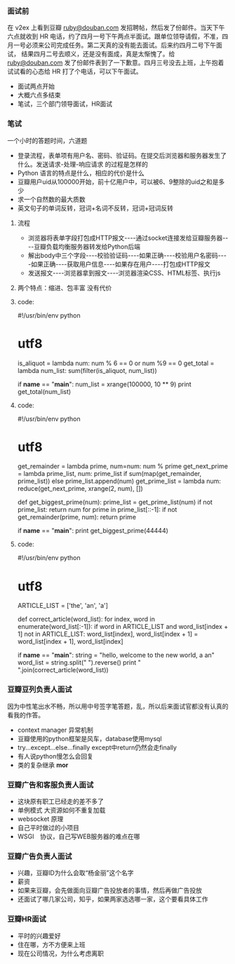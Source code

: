 ### 面试前
在 v2ex 上看到豆瓣 ruby@douban.com 发招聘帖，然后发了份邮件。当天下午六点就收到 HR 电话，约了四月一号下午两点半面试。跟单位领导请假，不准，四月一号必须来公司完成任务。第二天真的没有能去面试。后来约四月二号下午面试， 结果四月二号去顺义，还是没有面成，真是太惭愧了。给 ruby@douban.com 发了份邮件表到了一下歉意。四月三号没去上班，上午抱着试试看的心态给 HR 打了个电话，可以下午面试。

- 面试两点开始
- 大概六点多结束
- 笔试，三个部门领导面试，HR面试

### 笔试
一个小时的答题时间，六道题

- 登录流程，表单项有用户名、密码、验证码。在提交后浏览器和服务器发生了什么。发送请求-处理-响应请求 的过程是怎样的
- Python 语言的特点是什么，相应的代价是什么
- 豆瓣用户uid从100000开始，前十亿用户中，可以被6、9整除的uid之和是多少
- 求一个自然数的最大质数
- 英文句子的单词反转，冠词+名词不反转，冠词+冠词反转

1. 流程
    - 浏览器将表单字段打包成HTTP报文----通过socket连接发给豆瓣服务器----豆瓣负载均衡服务器转发给Python后端
    - 解出body中三个字段----校验验证码----如果正确----校验用户名密码----如果正确----获取用户信息----如果存在用户----打包成HTTP报文
    - 发送报文----浏览器拿到报文----浏览器渲染CSS、HTML标签、执行js
    
2. 两个特点：缩进、包丰富  没有代价
3. code:

    #!/usr/bin/env python
    # utf8
    
    is_aliquot = lambda num: num % 6 == 0 or num %9 == 0
    get_total = lambda num_list: sum(filter(is_aliquot, num_list))
    
    if __name__ == "__main__":
        num_list = xrange(100000, 10 ** 9)
        print get_total(num_list)
        
4. code:

    #!/usr/bin/env python
    # utf8
    
    get_remainder = lambda prime, num=num: num % prime
    get_next_prime = lambda prime_list, num: prime_list if sum(map(get_remainder, prime_list)) else prime_list.append(num)
    get_prime_list = lambda num: reduce(get_next_prime, xrange(2, num), [])
    
    def get_biggest_prime(num):
        prime_list = get_prime_list(num)
        if not prime_list:
            return num
        for prime in prime_list[::-1]:
            if not get_remainder(prime, num):
                return prime
                
    if __name__ == "__main__":
        print get_biggest_prime(44444)
        
5. code:

    #!/usr/bin/env python
    # utf8
    
    ARTICLE_LIST = ['the', 'an', 'a']
    
    def correct_article(word_list):
        for index, word in enumerate(word_list[:-1]):
            if word in ARTICLE_LIST and word_list[index + 1] not in ARTICLE_LIST:
                word_list[index], word_list[index + 1] = word_list[index + 1], word_list[index]
                
    if __name__ == "__main__":
        string = "hello, welcome to the new world, a an"
        word_list = string.split(" ").reverse()
        print " ".join(correct_article(word_list))
        
### 豆瓣豆列负责人面试
因为中性笔出水不畅，所以用中号签字笔答题，乱，所以后来面试官都没有认真的看我的作答。

- context manager 异常机制
- 豆瓣使用的python框架是风车，database使用mysql
- try...except...else...finally except中return仍然会走finally
- 有人说python慢怎么会回复
- 类的复杂继承 __mor__

### 豆瓣广告和客服负责人面试

- 这块原有职工已经走的差不多了
- 单例模式 大资源如何不重复加载
- websocket 原理
- 自己平时做过的小项目
- WSGI　协议，自己写WEB服务器的难点在哪

### 豆瓣广告负责人面试

- 兴趣，豆瓣ID为什么会取“杨金丽”这个名字
- 薪资
- 如果来豆瓣，会先做面向豆瓣广告投放者的事情，然后再做广告投放
- 还面试了哪几家公司，知乎，如果两家选选哪一家，这个要看具体工作

### 豆瓣HR面试

- 平时的兴趣爱好
- 住在哪，方不方便来上班
- 现在公司情况，为什么考虑离职

